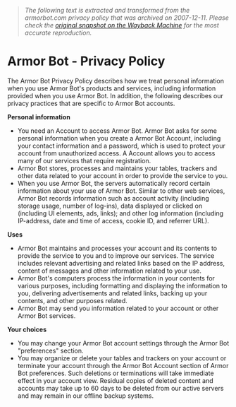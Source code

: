 > *The following text is extracted and transformed from the armorbot.com privacy policy that was archived on 2007-12-11. Please check the [original snapshot on the Wayback Machine](https://web.archive.org/web/20071211100700id_/http%3A//www.armorbot.com/privacy_policy.php) for the most accurate reproduction.*

# Armor Bot - Privacy Policy

The Armor Bot Privacy Policy describes how we treat personal information when you use Armor Bot's products and services, including information provided when you use Armor Bot. In addition, the following describes our privacy practices that are specific to Armor Bot accounts. 

**Personal information**

  * You need an Account to access Armor Bot. Armor Bot asks for some personal information when you create a Armor Bot Account, including your contact information and a password, which is used to protect your account from unauthorized access. A Account allows you to access many of our services that require registration. 
  * Armor Bot stores, processes and maintains your tables, trackers and other data related to your account in order to provide the service to you. 
  * When you use Armor Bot, the servers automatically record certain information about your use of Armor Bot. Similar to other web services, Armor Bot records information such as account activity (including storage usage, number of log-ins), data displayed or clicked on (including UI elements, ads, links); and other log information (including IP-address, date and time of access, cookie ID, and referrer URL). 

**Uses**

  * Armor Bot maintains and processes your account and its contents to provide the service to you and to improve our services. The service includes relevant advertising and related links based on the IP address, content of messages and other information related to your use. 
  * Armor Bot's computers process the information in your contents for various purposes, including formatting and displaying the information to you, delivering advertisements and related links, backing up your contents, and other purposes related. 
  * Armor Bot may send you information related to your account or other Armor Bot services. 

**Your choices**

  * You may change your Armor Bot account settings through the Armor Bot "preferences" section. 
  * You may organize or delete your tables and trackers on your account or terminate your account through the Armor Bot Account section of Armor Bot preferences. Such deletions or terminations will take immediate effect in your account view. Residual copies of deleted content and accounts may take up to 60 days to be deleted from our active servers and may remain in our offline backup systems. 

  

